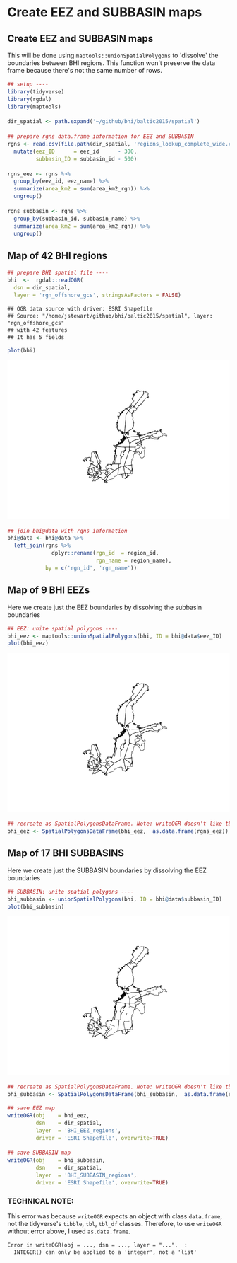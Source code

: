 Create EEZ and SUBBASIN maps
================

Create EEZ and SUBBASIN maps
----------------------------

This will be done using `maptools::unionSpatialPolygons` to 'dissolve' the boundaries between BHI regions. This function won't preserve the data frame because there's not the same number of rows.

``` r
## setup ----
library(tidyverse)
library(rgdal)
library(maptools)

dir_spatial <- path.expand('~/github/bhi/baltic2015/spatial')

## prepare rgns data.frame information for EEZ and SUBBASIN
rgns <- read.csv(file.path(dir_spatial, 'regions_lookup_complete_wide.csv'), stringsAsFactors = FALSE) %>%
  mutate(eez_ID      = eez_id      - 300,
         subbasin_ID = subbasin_id - 500)

rgns_eez <- rgns %>%
  group_by(eez_id, eez_name) %>%
  summarize(area_km2 = sum(area_km2_rgn)) %>%
  ungroup()

rgns_subbasin <- rgns %>%
  group_by(subbasin_id, subbasin_name) %>%
  summarize(area_km2 = sum(area_km2_rgn)) %>%
  ungroup()
```

Map of 42 BHI regions
---------------------

``` r
## prepare BHI spatial file ----
bhi  <-  rgdal::readOGR(
  dsn = dir_spatial,
  layer = 'rgn_offshore_gcs', stringsAsFactors = FALSE)
```

    ## OGR data source with driver: ESRI Shapefile 
    ## Source: "/home/jstewart/github/bhi/baltic2015/spatial", layer: "rgn_offshore_gcs"
    ## with 42 features
    ## It has 5 fields

``` r
plot(bhi)
```

![](create_eez_basin_maps_files/figure-markdown_github/unnamed-chunk-2-1.png)

``` r
## join bhi@data with rgns information
bhi@data <- bhi@data %>%
  left_join(rgns %>%
              dplyr::rename(rgn_id  = region_id,
                            rgn_name = region_name),
            by = c('rgn_id', 'rgn_name'))
```

Map of 9 BHI EEZs
-----------------

Here we create just the EEZ boundaries by dissolving the subbasin boundaries

``` r
## EEZ: unite spatial polygons ----
bhi_eez <- maptools::unionSpatialPolygons(bhi, ID = bhi@data$eez_ID)
plot(bhi_eez)
```

![](create_eez_basin_maps_files/figure-markdown_github/unnamed-chunk-3-1.png)

``` r
## recreate as SpatialPolygonsDataFrame. Note: writeOGR doesn't like tbl_dfs, only data.frames
bhi_eez <- SpatialPolygonsDataFrame(bhi_eez,  as.data.frame(rgns_eez))
```

Map of 17 BHI SUBBASINS
-----------------------

Here we create just the SUBBASIN boundaries by dissolving the EEZ boundaries

``` r
## SUBBASIN: unite spatial polygons ----
bhi_subbasin <- unionSpatialPolygons(bhi, ID = bhi@data$subbasin_ID)
plot(bhi_subbasin)
```

![](create_eez_basin_maps_files/figure-markdown_github/unnamed-chunk-4-1.png)

``` r
## recreate as SpatialPolygonsDataFrame. Note: writeOGR doesn't like tbl_dfs, only data.frames
bhi_subbasin <- SpatialPolygonsDataFrame(bhi_subbasin,  as.data.frame(rgns_subbasin))
```

``` r
## save EEZ map
writeOGR(obj    = bhi_eez,
         dsn    = dir_spatial,
         layer  = 'BHI_EEZ_regions',
         driver = 'ESRI Shapefile', overwrite=TRUE)

## save SUBBASIN map
writeOGR(obj    = bhi_subbasin,
         dsn    = dir_spatial,
         layer  = 'BHI_SUBBASIN_regions',
         driver = 'ESRI Shapefile', overwrite=TRUE)
```

### TECHNICAL NOTE:

This error was because `writeOGR` expects an object with class `data.frame`, not the tidyverse's `tibble`, `tbl`, `tbl_df` classes. Therefore, to use `writeOGR` without error above, I used `as.data.frame`.

    Error in writeOGR(obj = ..., dsn = ..., layer = "...",  : 
      INTEGER() can only be applied to a 'integer', not a 'list'
